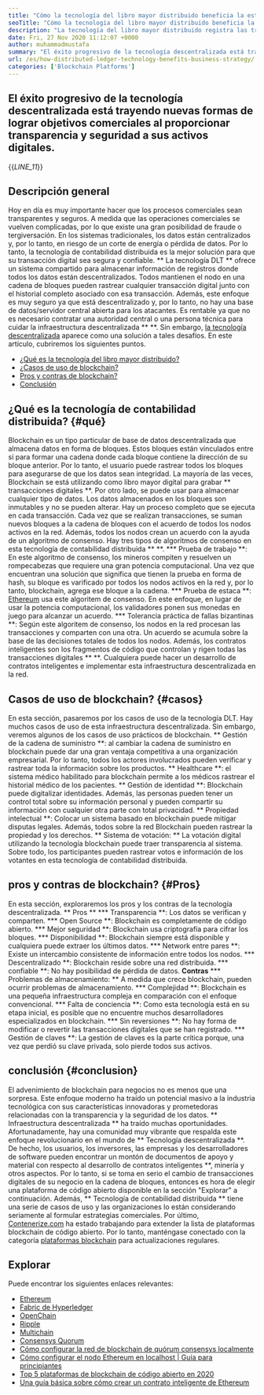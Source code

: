 ```yaml
---
title: "Cómo la tecnología del libro mayor distribuido beneficia la estrategia comercial" 
seoTitle: "Cómo la tecnología del libro mayor distribuido beneficia la estrategia comercial" 
description: "La tecnología del libro mayor distribuido registra las transacciones de una manera rastreable. Este artículo habla sobre el impacto de la tecnología descentralizada en los negocios." 
date: Fri, 27 Nov 2020 11:12:07 +0000
author: muhammadmustafa
summary: "El éxito progresivo de la tecnología descentralizada está trayendo nuevas formas de lograr objetivos comerciales al proporcionar transparencia y amp; seguridad a sus activos digitales." 
url: /es/how-distributed-ledger-technology-benefits-business-strategy/
categories: ['Blockchain Platforms']
---
```


## El éxito progresivo de la tecnología descentralizada está trayendo nuevas formas de lograr objetivos comerciales al proporcionar transparencia y seguridad a sus activos digitales.
{{_LINE_11_}}

## Descripción general
Hoy en día es muy importante hacer que los procesos comerciales sean transparentes y seguros. A medida que las operaciones comerciales se vuelven complicadas, por lo que existe una gran posibilidad de fraude o tergiversación. En los sistemas tradicionales, los datos están centralizados y, por lo tanto, en riesgo de un corte de energía o pérdida de datos. Por lo tanto, la tecnología de contabilidad distribuida es la mejor solución para que su transacción digital sea segura y confiable. ** La tecnología DLT ** ofrece un sistema compartido para almacenar información de registros donde todos los datos están descentralizados. Todos mantienen el nodo en una cadena de bloques pueden rastrear cualquier transacción digital junto con el historial completo asociado con esa transacción. Además, este enfoque es muy seguro ya que está descentralizado y, por lo tanto, no hay una base de datos/servidor central abierta para los atacantes. Es rentable ya que no es necesario contratar una autoridad central o una persona técnica para cuidar la infraestructura descentralizada ** **. Sin embargo, [la tecnología descentralizada][1] aparece como una solución a tales desafíos.
En este artículo, cubriremos los siguientes puntos.
  * [¿Qué es la tecnología del libro mayor distribuido?][2]
  * [¿Casos de uso de blockchain?][3]
  * [Pros y contras de blockchain?][4]
  * [Conclusión][5]

## ¿Qué es la tecnología de contabilidad distribuida? {#qué}
Blockchain es un tipo particular de base de datos descentralizada que almacena datos en forma de bloques. Estos bloques están vinculados entre sí para formar una cadena donde cada bloque contiene la dirección de su bloque anterior. Por lo tanto, el usuario puede rastrear todos los bloques para asegurarse de que los datos sean integridad. La mayoría de las veces, Blockchain se está utilizando como libro mayor digital para grabar ** transacciones digitales **. Por otro lado, se puede usar para almacenar cualquier tipo de datos. Los datos almacenados en los bloques son inmutables y no se pueden alterar.
Hay un proceso completo que se ejecuta en cada transacción. Cada vez que se realizan transacciones, se suman nuevos bloques a la cadena de bloques con el acuerdo de todos los nodos activos en la red. Además, todos los nodos crean un acuerdo con la ayuda de un algoritmo de consenso. Hay tres tipos de algoritmos de consenso en esta tecnología de contabilidad distribuida ** **.
  *** Prueba de trabajo **: En este algoritmo de consenso, los mineros compiten y resuelven un rompecabezas que requiere una gran potencia computacional. Una vez que encuentran una solución que significa que tienen la prueba en forma de hash, su bloque es varificado por todos los nodos activos en la red y, por lo tanto, blockchain, agrega ese bloque a la cadena.
  *** Prueba de estaca **: [Ethereum][6] usa este algoritem de consenso. En este enfoque, en lugar de usar la potencia computacional, los validadores ponen sus monedas en juego para alcanzar un acuerdo.
  *** Tolerancia práctica de fallas bizantinas **: Según este algoritem de consenso, los nodos en la red procesan las transacciones y comparten con una otra. Un acuerdo se acumula sobre la base de las decisiones totales de todos los nodos.
Además, los contratos inteligentes son los fragmentos de código que controlan y rigen todas las transacciones digitales ** **. Cualquiera puede hacer un desarrollo de contratos inteligentes e implementar esta infraestructura descentralizada en la red.

## Casos de uso de blockchain? {#casos}
En esta sección, pasaremos por los casos de uso de la tecnología DLT. Hay muchos casos de uso de esta infraestructura descentralizada. Sin embargo, veremos algunos de los casos de uso prácticos de blockchain.
** Gestión de la cadena de suministro **: al cambiar la cadena de suministro en blockchain puede dar una gran ventaja competitiva a una organización empresarial. Por lo tanto, todos los actores involucrados pueden verificar y rastrear toda la información sobre los productos.
** Healthcare **: el sistema médico habilitado para blockchain permite a los médicos rastrear el historial médico de los pacientes.
** Gestión de identidad **: Blockchain puede digitalizar identidades. Además, las personas pueden tener un control total sobre su información personal y pueden compartir su información con cualquier otra parte con total privacidad.
** Propiedad intelectual **: Colocar un sistema basado en blockchain puede mitigar disputas legales. Además, todos sobre la red Blockchain pueden rastrear la propiedad y los derechos.
** Sistema de votación: ** La votación digital utilizando la tecnología blockchain puede traer transparencia al sistema. Sobre todo, los participantes pueden rastrear votos e información de los votantes en esta tecnología de contabilidad distribuida.

## pros y contras de blockchain? {#Pros}
En esta sección, exploraremos los pros y los contras de la tecnología descentralizada.
** Pros **
  *** Transparencia **: Los datos se verifican y comparten.
  *** Open Source **: Blockchain es completamente de código abierto.
  *** Mejor seguridad **: Blockchain usa criptografía para cifrar los bloques.
  *** Disponibilidad **: Blockchain siempre está disponible y cualquiera puede extraer los últimos datos.
  *** Network entre pares **: Existe un intercambio consistente de información entre todos los nodos.
  *** Descentralizado **: Blockchain reside sobre una red distribuida.
  *** confiable **: No hay posibilidad de pérdida de datos.
**Contras**
  *** Problemas de almacenamiento: ** A medida que crece blockchain, pueden ocurrir problemas de almacenamiento.
  *** Complejidad **: Blockchain es una pequeña infraestructura compleja en comparación con el enfoque convencional.
  *** Falta de conciencia **: Como esta tecnología está en su etapa inicial, es posible que no encuentre muchos desarrolladores especializados en blockchain.
  *** Sin reversiones **: No hay forma de modificar o revertir las transacciones digitales que se han registrado.
  *** Gestión de claves **: La gestión de claves es la parte crítica porque, una vez que perdió su clave privada, solo pierde todos sus activos.

## conclusión {#conclusion}
El advenimiento de blockchain para negocios no es menos que una sorpresa. Este enfoque moderno ha traído un potencial masivo a la industria tecnológica con sus características innovadoras y prometedoras relacionadas con la transparencia y la seguridad de los datos. ** Infraestructura descentralizada ** ha traído muchas oportunidades. Afortunadamente, hay una comunidad muy vibrante que respalda este enfoque revolucionario en el mundo de ** Tecnología descentralizada **. De hecho, los usuarios, los inversores, las empresas y los desarrolladores de software pueden encontrar un montón de documentos de apoyo y material con respecto al desarrollo de contratos inteligentes **, minería y otros aspectos. Por lo tanto, si se toma en serio el cambio de transacciones digitales de su negocio en la cadena de bloques, entonces es hora de elegir una plataforma de código abierto disponible en la sección "Explorar" a continuación.
Además, ** Tecnología de contabilidad distribuida ** tiene una serie de casos de uso y las organizaciones lo están considerando seriamente al formular estrategias comerciales. Por último, [Contenerize.com][7] ha estado trabajando para extender la lista de plataformas blockchain de código abierto. Por lo tanto, manténgase conectado con la categoría [plataformas blockchain][1] para actualizaciones regulares.

## Explorar
Puede encontrar los siguientes enlaces relevantes:
  * [Ethereum][6]
  * [Fabric de Hyperledger][8]
  * [OpenChain][9]
  * [Ripple][10]
  * [Multichain][11]
  * [Consensys Quorum][12]
  * [Cómo configurar la red de blockchain de quórum consensys localmente][13]
  * [Cómo configurar el nodo Ethereum en localhost | Guía para principiantes][14]
  * [Top 5 plataformas de blockchain de código abierto en 2020][15]
  * [Una guía básica sobre cómo crear un contrato inteligente de Ethereum][16]

  
[1]: https://products.containerize.com/blockchain-platforms/
[2]: #what
[3]: #cases
[4]: #pros
[5]: #conclusion
[6]: https://products.containerize.com/blockchain-platforms/ethereum
[7]: https://www.containerize.com/
[8]: https://products.containerize.com/blockchain-platforms/hyperledger-fabric
[9]: https://products.containerize.com/blockchain-platforms/openchain
[10]: https://products.containerize.com/blockchain-platforms/ripple
[11]: https://products.containerize.com/blockchain-platforms/multichain
[12]: https://products.containerize.com/blockchain-platforms/consensys-quorum
[13]: https://blog.containerize.com/blockchain-platforms/how-to-setup-consensys-quorum-blockchain-network-locally/
[14]: https://blog.containerize.com/blockchain-platforms/what-is-testnet-how-to-deploy-it-ethereum-testnet/
[15]: https://blog.containerize.com/blockchain-platforms/top-5-open-source-blockchain-platforms-in-2020/
[16]: https://blog.containerize.com/
